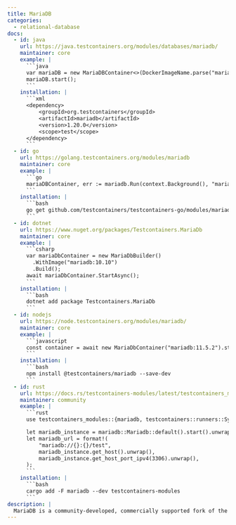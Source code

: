 ```yaml
---
title: MariaDB
categories:
  - relational-database
docs:
  - id: java
    url: https://java.testcontainers.org/modules/databases/mariadb/
    maintainer: core
    example: |
      ```java
      var mariaDB = new MariaDBContainer<>(DockerImageName.parse("mariadb:10.5.5"));
      mariaDB.start();
      ```
    installation: |
      ```xml
      <dependency>
          <groupId>org.testcontainers</groupId>
          <artifactId>mariadb</artifactId>
          <version>1.20.0</version>
          <scope>test</scope>
      </dependency>
      ```
  - id: go
    url: https://golang.testcontainers.org/modules/mariadb
    maintainer: core
    example: |
      ```go
      mariaDBContainer, err := mariadb.Run(context.Background(), "mariadb:11.0.3")
      ```
    installation: |
      ```bash
      go get github.com/testcontainers/testcontainers-go/modules/mariadb
      ```
  - id: dotnet
    url: https://www.nuget.org/packages/Testcontainers.MariaDb
    maintainer: core
    example: |
      ```csharp
      var mariaDbContainer = new MariaDbBuilder()
        .WithImage("mariadb:10.10")
        .Build();
      await mariaDbContainer.StartAsync();
      ```
    installation: |
      ```bash
      dotnet add package Testcontainers.MariaDb
      ```
  - id: nodejs
    url: https://node.testcontainers.org/modules/mariadb/
    maintainer: core
    example: |
      ```javascript
      const container = await new MariaDbContainer("mariadb:11.5.2").start();
      ```
    installation: |
      ```bash
      npm install @testcontainers/mariadb --save-dev
      ```
  - id: rust
    url: https://docs.rs/testcontainers-modules/latest/testcontainers_modules/mariadb/struct.Mariadb.html
    maintainer: community
    example: |
      ```rust
      use testcontainers_modules::{mariadb, testcontainers::runners::SyncRunner};

      let mariadb_instance = mariadb::Mariadb::default().start().unwrap();
      let mariadb_url = format!(
          "mariadb://{}:{}/test",
          mariadb_instance.get_host().unwrap(),
          mariadb_instance.get_host_port_ipv4(3306).unwrap(),
      );
      ```
    installation: |
      ```bash
      cargo add -F mariadb --dev testcontainers-modules
      ```
description: |
  MariaDB is a community-developed, commercially supported fork of the MySQL relational database management system.
---
```

